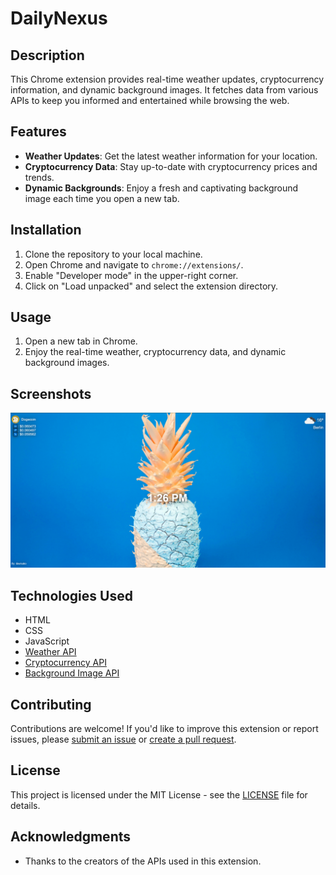 # DailyNexus

## Description

This Chrome extension provides real-time weather updates, cryptocurrency information, and dynamic background images. It fetches data from various APIs to keep you informed and entertained while browsing the web.

## Features

- **Weather Updates**: Get the latest weather information for your location.
- **Cryptocurrency Data**: Stay up-to-date with cryptocurrency prices and trends.
- **Dynamic Backgrounds**: Enjoy a fresh and captivating background image each time you open a new tab.

## Installation

1. Clone the repository to your local machine.
2. Open Chrome and navigate to `chrome://extensions/`.
3. Enable "Developer mode" in the upper-right corner.
4. Click on "Load unpacked" and select the extension directory.

## Usage

1. Open a new tab in Chrome.
2. Enjoy the real-time weather, cryptocurrency data, and dynamic background images.

## Screenshots

![Screenshot 1](screenshot.png)


## Technologies Used

- HTML
- CSS
- JavaScript
- [Weather API](https://openweathermap.org/api)
- [Cryptocurrency API](https://www.coingecko.com/en/api)
- [Background Image API](https://unsplash.com/documentation) 

## Contributing

Contributions are welcome! If you'd like to improve this extension or report issues, please [submit an issue](https://github.com/nharjes/Chrome-Dashboard-Interface/issues) or [create a pull request](https://github.com/nharjes/Chrome-Dashboard-Interface/pulls).

## License

This project is licensed under the MIT License - see the [LICENSE](LICENSE) file for details.

## Acknowledgments

- Thanks to the creators of the APIs used in this extension.


